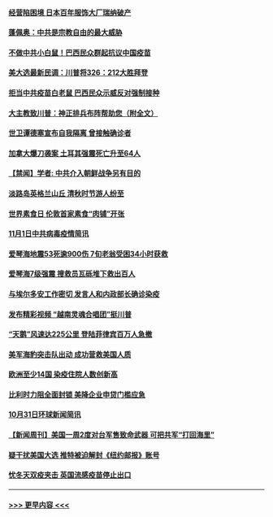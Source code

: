 #### [经营陷困境 日本百年服饰大厂瑞纳破产](../pages/prog202/a102977063.md?t=11021701) 
#### [蓬佩奥：中共是宗教自由的最大威胁](../pages/prog202/a102977053.md?t=11021701) 
#### [不做中共小白鼠！巴西民众群起抗议中国疫苗](../pages/prog202/a102977029.md?t=11021701) 
#### [美大选最新民调：川普将326：212大胜拜登](../pages/prog202/a102977003.md?t=11021701) 
#### [拒当中共疫苗白老鼠 巴西民众示威反对强制接种](../pages/prog202/a102976963.md?t=11021701) 
#### [大主教致川普：神正排兵布阵帮助您（附全文）](../pages/prog202/a102976938.md?t=11021701) 
#### [世卫谭德塞宣布自我隔离 曾接触确诊者](../pages/prog202/a102976924.md?t=11021701) 
#### [加拿大爆刀袭案 土耳其强震死亡升至64人](../pages/prog202/a102976844.md?t=11021701) 
#### [【禁闻】学者: 中共介入朝鲜战争另有目的](../pages/prog202/a102976801.md?t=11021701) 
#### [淡路岛英格兰山丘 清秋时节游人纷至](../pages/prog202/a102976805.md?t=11021701) 
#### [世界素食日 伦敦首家素食“肉铺”开张](../pages/prog202/a102976727.md?t=11021701) 
#### [11月1日中共病毒疫情简讯](../pages/prog202/a102976729.md?t=11021701) 
#### [爱琴海地震53死逾900伤 7旬老翁受困34小时获救](../pages/prog202/a102976671.md?t=11021701) 
#### [爱琴海7级强震 搜救员瓦砾堆下救出百人](../pages/prog202/a102976584.md?t=11021701) 
#### [与埃尔多安工作密切 发言人和内政部长确诊染疫](../pages/prog202/a102976556.md?t=11021701) 
#### [发布精彩视频 “越南灵魂合唱团”挺川普](../pages/prog202/a102976129.md?t=11021701) 
#### [“天鹅”风速达225公里 登陆菲律宾百万人急撤](../pages/prog202/a102976446.md?t=11021701) 
#### [美军海豹突击队出动 成功营救美国人质](../pages/prog202/a102976407.md?t=11021701) 
#### [欧洲至少14国 染疫住院人数创新高](../pages/prog202/a102976403.md?t=11021701) 
#### [比利时力阻全面封锁 美降企业申贷门槛应急](../pages/prog202/a102976314.md?t=11021701) 
#### [10月31日环球新闻简讯](../pages/prog202/a102976342.md?t=11021701) 
#### [【新闻周刊】美国一周2度对台军售致命武器 可把共军“打回海里”](../pages/prog202/a102976319.md?t=11021701) 
#### [疑干扰美国大选 推特被迫解封《纽约邮报》账号](../pages/prog202/a102976002.md?t=11021701) 
#### [忧冬天双疫夹击 英国流感疫苗停止出口](../pages/prog202/a102975993.md?t=11021701) 

----
#### [ >>> 更早内容 <<< ](../indexes/prog202-earlier.md)
